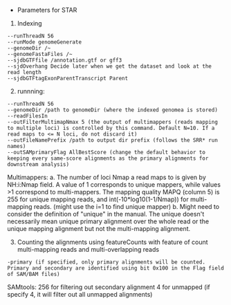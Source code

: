 - Parameters for STAR
1. Indexing
```
--runThreadN 56
--runMode genomeGenerate
--genomeDir /~
--genomeFastaFiles /~
--sjdbGTFfile /annotation.gtf or gff3
--sjdOverhang Decide later when we get the dataset and look at the read length
--sjdbGTFtagExonParentTranscript Parent
```
2. runnning:
```
--runThreadN 56
--genomeDir /path to genomeDir (where the indexed genomea is stored)
--readFilesIn
--outFilterMultimapNmax 5 (the output of multimappers (reads mapping to multiple loci) is controlled by this command. Default N=10. If a read maps to <= N loci, do not discard it)
--outFileNamePrefix /path to output dir prefix (follows the SRR* run names)
--outSAMprimaryFlag AllBestScore (change the default behavior to keeping every same-score alignments as the primary alignments for downstream analysis)
```
Multimappers: 
a. The number of loci Nmap a read maps to is given by NH:i:Nmap field. A value of 1 corresponds to unique mappers, while values >1 correspond to multi-mappers. The mapping quality MAPQ (column 5) is 255 for unique mapping reads, and int(-10*log10(1-1/Nmap)) for multi-mapping reads. (might use the i=1 to find unique mapper)
b. Might need to consider the definition of "unique" in the manual. The unique doesn't necessarily mean unique primary alignment over the whole read or the unique mapping alignment but not the multi-mapping alignment. 

3. Counting the alignments using featureCounts with feature of count multi-mapping reads and multi-overlapping reads
```
-primary (if specified, only primary alignments will be counted. Primary and secondary are identified using bit 0x100 in the Flag field of SAM/BAM files)
```
SAMtools:
256 for filtering out secondary alignment
4 for unmapped (if specify 4, it will filter out all unmapped alignments)

